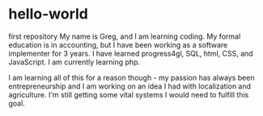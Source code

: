 # hello-world
first repository
My name is Greg, and I am learning coding.  My formal education is in accounting, but I have been working as a software implementer for 3 years.  I have learned progress4gl, SQL, html, CSS, and JavaScript. I am currently learning php.

I am learning all of this for a reason though - my passion has always been entrepreneurship and I am working on an idea I had with localization and agriculture.  I'm still getting some vital systems I would need to fulfill this goal. 
